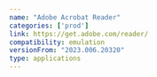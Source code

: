 ```yaml
---
name: "Adobe Acrobat Reader"
categories: ['prod']
link: https://get.adobe.com/reader/
compatibility: emulation
versionFrom: "2023.006.20320"
type: applications
---
```


